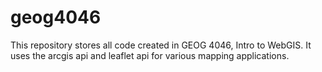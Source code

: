 # geog4046
This repository stores all code created in GEOG 4046, Intro to WebGIS. It uses the arcgis api and leaflet api for various mapping applications. 
